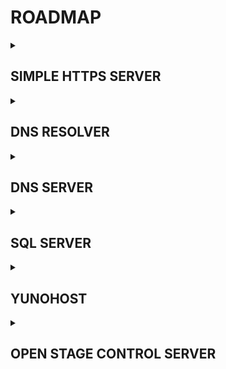 # ROADMAP

<details>
   <summary> <h2><b> SIMPLE HTTPS SERVER </b></h2> </summary>
  
- [x] working
- [x] no clear data visible in wireshark monitor
- [ ] perform full security audit

</details>

<details>
   <summary> <h2><b> DNS RESOLVER </b></h2> </summary>

- [ ] write and test

</details>

<details>
   <summary> <h2><b> DNS SERVER </b></h2> </summary>

- [ ] write and test

</details>

<details>
   <summary> <h2><b> SQL SERVER </b></h2> </summary>

- [ ] write and test

</details>

<details>
   <summary> <h2><b> YUNOHOST </b></h2> </summary>

- [ ] yunohost
- [ ] owncast

</details>

<details>
   <summary> <h2><b> OPEN STAGE CONTROL SERVER </b></h2> </summary>

- [ ] write and test

</details>
